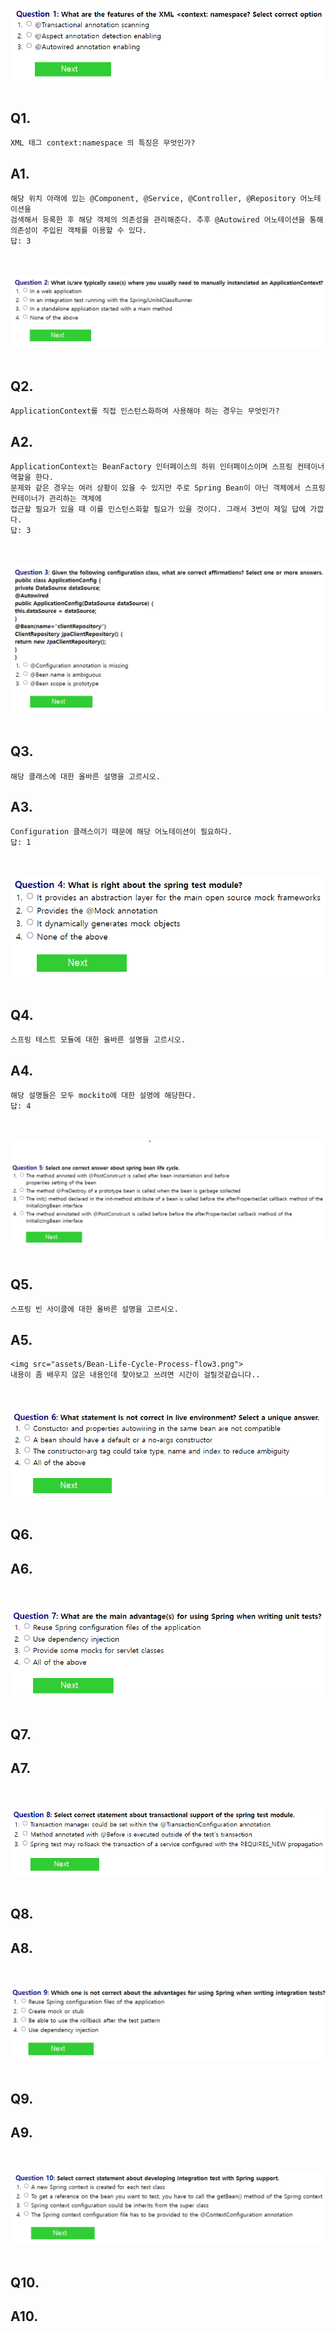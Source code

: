 <img src="problem/1.png" /><br><br>

## Q1. 
    XML 태그 context:namespace 의 특징은 무엇인가?

## A1. 
    해당 위치 아래에 있는 @Component, @Service, @Controller, @Repository 어노테이션을
    검색해서 등록한 후 해당 객체의 의존성을 관리해준다. 추후 @Autowired 어노테이션을 통해
    의존성이 주입된 객체를 이용할 수 있다.
    답: 3

<br><br>
<img src="problem/2.png" /><br><br>

## Q2.
    ApplicationContext를 직접 인스턴스화하여 사용해야 하는 경우는 무엇인가?

## A2.
    ApplicationContext는 BeanFactory 인터페이스의 하위 인터페이스이며 스프링 컨테이너 역할을 한다.
    문제와 같은 경우는 여러 상황이 있을 수 있지만 주로 Spring Bean이 아닌 객체에서 스프링 컨테이너가 관리하는 객체에
    접근할 필요가 있을 때 이를 인스턴스화할 필요가 있을 것이다. 그래서 3번이 제일 답에 가깝다.
    답: 3
    

<br><br>
<img src="problem/3.png" /><br><br>

## Q3.
    해당 클래스에 대한 올바른 설명을 고르시오.
## A3.
    Configuration 클래스이기 때문에 해당 어노테이션이 필요하다.
    답: 1

<br><br>
<img src="problem/4.png" /> <br><br>

## Q4.
    스프링 테스트 모듈에 대한 올바른 설명을 고르시오.
## A4.
    해당 설명들은 모두 mockito에 대한 설명에 해당한다.
    답: 4

<br><br>
<img src="problem/5.png" /><br><br>

## Q5.
    스프링 빈 사이클에 대한 올바른 설명을 고르시오.

## A5. 
    <img src="assets/Bean-Life-Cycle-Process-flow3.png">
    내용이 좀 배우지 않은 내용인데 찾아보고 쓰려면 시간이 걸릴것같습니다..

<br><br>
<img src="problem/6.png" /><br><br>

## Q6.
    
## A6. 
    
<br><br>
<img src="problem/7.png" /><br><br>

## Q7.
    
## A7.

<br><br>
<img src="problem/8.png" /><br><br>

## Q8.
    
## A8.

<br><br>
<img src="problem/9.png" /><br><br>

## Q9.
    
## A9.

<br><br>
<img src="problem/10.png" /><br><br>

## Q10.
    
## A10.




